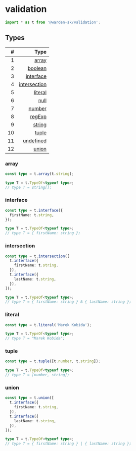 # validation

```typescript
import * as t from '@warden-sk/validation';
```

## Types
| # | Type |
| ---: | ---: |
| 1 | [array](#array) |
| 2 | [boolean](#boolean) |
| 3 | [interface](#interface) |
| 4 | [intersection](#intersection) |
| 5 | [literal](#literal) |
| 6 | [null](#null) |
| 7 | [number](#number) |
| 8 | [regExp](#regexp) |
| 9 | [string](#string) |
| 10 | [tuple](#tuple) |
| 11 | [undefined](#undefined) |
| 12 | [union](#union) |

### array
```typescript
const type = t.array(t.string);

type T = t.TypeOf<typeof type>;
// type T = string[];
```

### interface
```typescript
const type = t.interface({
  firstName: t.string,
});

type T = t.TypeOf<typeof type>;
// type T = { firstName: string };
```

### intersection
```typescript
const type = t.intersection([
  t.interface({
    firstName: t.string,
  }),
  t.interface({
    lastName: t.string,
  }),
]);

type T = t.TypeOf<typeof type>;
// type T = { firstName: string } & { lastName: string };
```

### literal
```typescript
const type = t.literal('Marek Kobida');

type T = t.TypeOf<typeof type>;
// type T = "Marek Kobida";
```

### tuple
```typescript
const type = t.tuple([t.number, t.string]);

type T = t.TypeOf<typeof type>;
// type T = [number, string];
```

### union
```typescript
const type = t.union([
  t.interface({
    firstName: t.string,
  }),
  t.interface({
    lastName: t.string,
  }),
]);

type T = t.TypeOf<typeof type>;
// type T = { firstName: string } | { lastName: string };
```